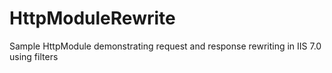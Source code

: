 # HttpModuleRewrite
Sample HttpModule demonstrating request and response rewriting in IIS 7.0 using filters
